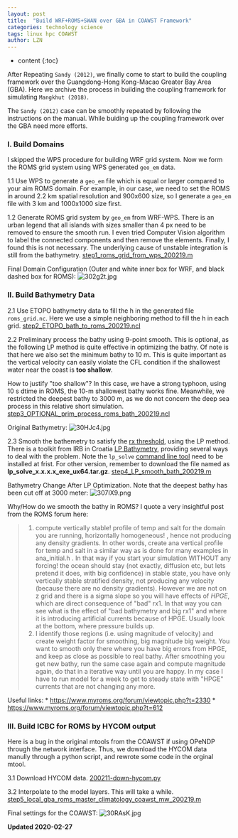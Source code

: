 ```yaml
---
layout: post
title:  "Build WRF+ROMS+SWAN over GBA in COAWST Framework"
categories: technology science
tags: linux hpc COAWST
author: LZN
---
```


* content
{:toc}

After Repeating `Sandy (2012)`, we finally come to start to build the coupling framework over the Guangdong-Hong Kong-Macao Greater Bay Area (GBA). Here we archive the process in building the coupling framework for simulating `Mangkhut (2018)`.

The `Sandy (2012)` case can be smoothly repeated by following the instructions on the manual. While buiding up the coupling framework over the GBA need more efforts.

### I. Build Domains

I skipped the WPS procedure for building WRF grid system. Now we form the ROMS grid system using WPS generated `geo_em` data.

1.1 Use WPS to generate a `geo_em` file which is equal or larger compared to your aim ROMS domain. For example, in our case, we need to set the ROMS in around 2.2 km spatial resolution and 900x600 size, so I generate a `geo_em` file with 3 km and 1000x1000 size first.

1.2 Generate ROMS grid system by `geo_em` from WRF-WPS. There is an urban legend that all islands with sizes smaller than 4 px need to be removed to ensure the smooth run. I even tried Computer Vision algorithm to label the connected components and then remove the elements. Finally, I found this is not necessary. The underlying cause of unstable integration is still from the bathymetry. [step1_roms_grid_from_wps_200219.m](https://github.com/Novarizark/project/blob/master/1911-COAWST/script/gba-roms-grid/step1_roms_grid_from_wps_200219.m)

Final Domain Configuration (Outer and white inner box for WRF, and black dashed box for ROMS):
![302g2t.jpg](https://s2.ax1x.com/2020/02/27/302g2t.jpg)


### II. Build Bathymetry Data

2.1 Use ETOPO bathymetry data to fill the h in the generated file `roms_grid.nc`. Here we use a simple neighboring method to fill the h in each grid. [step2_ETOPO_bath_to_roms_200219.ncl](https://github.com/Novarizark/project/blob/master/1911-COAWST/script/gba-roms-grid/step2_ETOPO_bath_to_roms_200219.ncl)

2.2 Preliminary process the bathy using 9-point smooth. This is optional, as the following LP method is quite effective in optimizing the bathy. 
Of note is that here we also set the minimum bathy to 10 m. This is quite important as the vertical velocity can easily violate the CFL condition if the shallowest water near the coast is **too shallow**.

How to justify "too shallow"? In this case, we have a strong typhoon, using 10 s dtime in ROMS, the 10-m shallowest bathy works fine. Meanwhile, we restricted the deepest bathy to 3000 m, as we do not concern the deep sea process in this relative short simulation. [step3_OPTIONAL_prim_process_roms_bath_200219.ncl](https://github.com/Novarizark/project/blob/master/1911-COAWST/script/gba-roms-grid/step3_OPTIONAL_prim_process_roms_bath_200219.ncl)

Original Bathymetry:
![30HJc4.jpg](https://s2.ax1x.com/2020/02/28/30HJc4.jpg)

2.3 Smooth the bathemetry to satisfy the [rx threshold](https://www.myroms.org/forum/viewtopic.php?t=2841), using the LP method. There is a toolkit from IRB in Croatia [LP Bathymetry](https://www2.irb.hr/korisnici/mdsikir/Bathymetry/), providing several ways to deal with the problem.
Note the `lp_solve` [command line tool](https://sourceforge.net/projects/lpsolve/files/lpsolve/5.5.2.5/lp_solve_5.5.2.5_exe_ux64.tar.gz/download) need to be installed at frist. For other version, remember to download the file named as **lp_solve_x.x.x.x_exe_ux64.tar.gz**. [step4_LP_smooth_bath_200219.m](https://github.com/Novarizark/project/blob/master/1911-COAWST/script/gba-roms-grid/step4_LP_smooth_bath_200219.m)

Bathymetry Change After LP Optimization. Note that the deepest bathy has been cut off at 3000 meter:
![307IX9.png](https://s2.ax1x.com/2020/02/28/307IX9.png)

Why/How do we smooth the bathy in ROMS? I quote a very insightful post from the ROMS forum here:
    
> 1) compute vertically stable! profile of temp and salt for the domain you are running, horizontally homogeneous! , hence not producing any density gradients. In other words, create ana vertical profile for temp and salt in a similar way as is done for many examples in ana_initial.h . In that way if you start your simulation WITHOUT any forcing! the ocean should stay (not exactly, diffusion etc, but lets pretend it does, with big confidence) in stable state, you have only vertically stable stratified density, not producing any velocity (because there are no density gradients). However we are not on z grid and there is a sigma slope so you will have effects of *HPGE*, which are direct consequence of "bad" rx1.
> In that way you can see what is the effect of "bad bathymetry and big rx1" and where it is introducing artificial currents because of HPGE.
> Usually look at the bottom, where pressure builds up.
> 2) I identify those regions (i.e. using magnitude of velocity) and create weight factor for smoothing, big magnitude big weight. You want to smooth only there where you have big errors from HPGE, and keep as close as possible to real bathy. After smoothing you get new bathy, run the same case again and compute magnitude again, do that in a iterative way until you are happy. In my case I have to run model for a week to get to steady state with "HPGE" currents that are not changing any more.  

Useful links:
    * https://www.myroms.org/forum/viewtopic.php?t=2330
    * https://www.myroms.org/forum/viewtopic.php?t=612

### III. Build ICBC for ROMS by HYCOM output

Here is a bug in the original mtools from the COAWST if using OPeNDP through the network interface. Thus, we download the HYCOM data manully through a python script, and rewrote some code in the orginal mtool.

3.1 Download HYCOM data. [200211-down-hycom.py](https://github.com/Novarizark/project/tree/master/1911-COAWST/script/down_hycom)

3.2 Interpolate to the model layers. This will take a while. [step5_local_gba_roms_master_climatology_coawst_mw_200219.m](https://github.com/Novarizark/project/blob/master/1911-COAWST/script/gba-roms-grid/step5_local_gba_roms_master_climatology_coawst_mw_200219.m)

Final settings for the COAWST:
![30RAsK.jpg](https://s2.ax1x.com/2020/02/27/30RAsK.jpg)

**Updated 2020-02-27**

